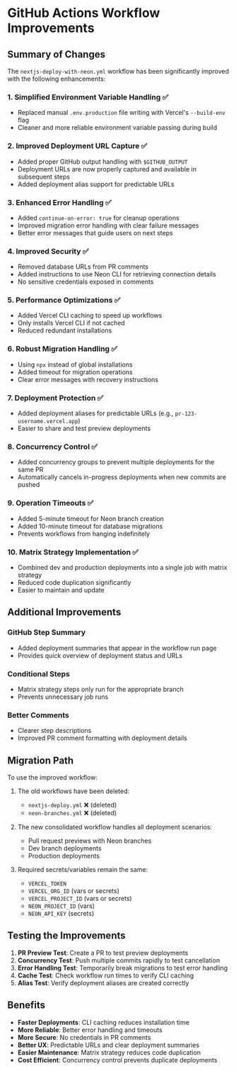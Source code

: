 # GitHub Actions Workflow Improvements

## Summary of Changes

The `nextjs-deploy-with-neon.yml` workflow has been significantly improved with the following enhancements:

### 1. **Simplified Environment Variable Handling** ✅
- Replaced manual `.env.production` file writing with Vercel's `--build-env` flag
- Cleaner and more reliable environment variable passing during build

### 2. **Improved Deployment URL Capture** ✅
- Added proper GitHub output handling with `$GITHUB_OUTPUT`
- Deployment URLs are now properly captured and available in subsequent steps
- Added deployment alias support for predictable URLs

### 3. **Enhanced Error Handling** ✅
- Added `continue-on-error: true` for cleanup operations
- Improved migration error handling with clear failure messages
- Better error messages that guide users on next steps

### 4. **Improved Security** ✅
- Removed database URLs from PR comments
- Added instructions to use Neon CLI for retrieving connection details
- No sensitive credentials exposed in comments

### 5. **Performance Optimizations** ✅
- Added Vercel CLI caching to speed up workflows
- Only installs Vercel CLI if not cached
- Reduced redundant installations

### 6. **Robust Migration Handling** ✅
- Using `npx` instead of global installations
- Added timeout for migration operations
- Clear error messages with recovery instructions

### 7. **Deployment Protection** ✅
- Added deployment aliases for predictable URLs (e.g., `pr-123-username.vercel.app`)
- Easier to share and test preview deployments

### 8. **Concurrency Control** ✅
- Added concurrency groups to prevent multiple deployments for the same PR
- Automatically cancels in-progress deployments when new commits are pushed

### 9. **Operation Timeouts** ✅
- Added 5-minute timeout for Neon branch creation
- Added 10-minute timeout for database migrations
- Prevents workflows from hanging indefinitely

### 10. **Matrix Strategy Implementation** ✅
- Combined dev and production deployments into a single job with matrix strategy
- Reduced code duplication significantly
- Easier to maintain and update

## Additional Improvements

### GitHub Step Summary
- Added deployment summaries that appear in the workflow run page
- Provides quick overview of deployment status and URLs

### Conditional Steps
- Matrix strategy steps only run for the appropriate branch
- Prevents unnecessary job runs

### Better Comments
- Clearer step descriptions
- Improved PR comment formatting with deployment details

## Migration Path

To use the improved workflow:

1. The old workflows have been deleted:
   - `nextjs-deploy.yml` ❌ (deleted)
   - `neon-branches.yml` ❌ (deleted)

2. The new consolidated workflow handles all deployment scenarios:
   - Pull request previews with Neon branches
   - Dev branch deployments
   - Production deployments

3. Required secrets/variables remain the same:
   - `VERCEL_TOKEN`
   - `VERCEL_ORG_ID` (vars or secrets)
   - `VERCEL_PROJECT_ID` (vars or secrets)
   - `NEON_PROJECT_ID` (vars)
   - `NEON_API_KEY` (secrets)

## Testing the Improvements

1. **PR Preview Test**: Create a PR to test preview deployments
2. **Concurrency Test**: Push multiple commits rapidly to test cancellation
3. **Error Handling Test**: Temporarily break migrations to test error handling
4. **Cache Test**: Check workflow run times to verify CLI caching
5. **Alias Test**: Verify deployment aliases are created correctly

## Benefits

- **Faster Deployments**: CLI caching reduces installation time
- **More Reliable**: Better error handling and timeouts
- **More Secure**: No credentials in PR comments
- **Better UX**: Predictable URLs and clear deployment summaries
- **Easier Maintenance**: Matrix strategy reduces code duplication
- **Cost Efficient**: Concurrency control prevents duplicate deployments
